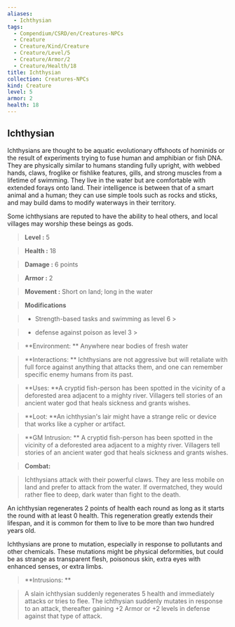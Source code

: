 ```yaml
---
aliases:
  - Ichthysian
tags:
  - Compendium/CSRD/en/Creatures-NPCs
  - Creature
  - Creature/Kind/Creature
  - Creature/Level/5
  - Creature/Armor/2
  - Creature/Health/18
title: Ichthysian
collection: Creatures-NPCs
kind: Creature
level: 5
armor: 2
health: 18
---
```

## Ichthysian    
Ichthysians are thought to be aquatic evolutionary offshoots of hominids or the result of experiments trying to fuse human and amphibian or fish DNA. They are physically similar to humans standing fully upright, with webbed hands, claws, froglike or fishlike features, gills, and strong muscles from a lifetime of swimming. They live in the water but are comfortable with extended forays onto land. Their intelligence is between that of a smart animal and a human; they can use simple tools such as rocks and sticks, and may build dams to modify waterways in their territory.  
Some ichthysians are reputed to have the ability to heal others, and local villages may worship these beings as gods.    
  
    
> **Level :** 5    
> **Health :** 18    
> **Damage :** 6 points    
> **Armor :** 2    
> **Movement :** Short on land; long in the water    
> **Modifications**    
>- Strength-based tasks and swimming as level 6 >  
>    
>- defense against poison as level 3 >  
>    
> **Environment: ** Anywhere near bodies of fresh water    
> **Interactions: ** Ichthysians are not aggressive but will retaliate with full force against anything that attacks them, and one can remember specific enemy humans from its past.    
> **Uses: **A cryptid fish-person has been spotted in the vicinity of a deforested area adjacent to a mighty river. Villagers tell stories of an ancient water god that heals sickness and grants wishes.    
> **Loot: **An ichthysian's lair might have a strange relic or device that works like a cypher or artifact.    
> **GM Intrusion: ** A cryptid fish-person has been spotted in the vicinity of a deforested area adjacent to a mighty river. Villagers tell stories of an ancient water god that heals sickness and grants wishes.    
  
> **Combat:**   
> Ichthysians attack with their powerful claws. They are less mobile on land and prefer to attack from the water. If overmatched, they would rather flee to deep, dark water than fight to the death.  
An ichthysian regenerates 2 points of health each round as long as it starts the round with at least 0 health. This regeneration greatly extends their lifespan, and it is common for them to live to be more than two hundred years old.  
Ichthysians are prone to mutation, especially in response to pollutants and other chemicals. These mutations might be physical deformities, but could be as strange as transparent flesh, poisonous skin, extra eyes with enhanced senses, or extra limbs.    
    
  
> **Intrusions: **   
> A slain ichthysian suddenly regenerates 5 health and immediately attacks or tries to flee. The ichthysian suddenly mutates in response to an attack, thereafter gaining +2 Armor or +2 levels in defense against that type of attack.    
